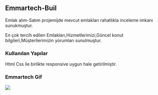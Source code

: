 <h2>Emmartech-Buil</h2>

<p>Emlak alım-Satım projemijde mevcut emlakları rahatlıkla inceleme imkanı sunukmuştur.</p>

<p>En çok tercih edilen Emlakları,Hizmetlerimizi,Güncel konut bilgileri,Müşterilerimizin yorumları sunulmuştur.</p>

<h3>Kullanılan Yapılar</h3> 

<p>Html Css ile birlikte responsive uygun hale getirilmiştir.</p>

<h3>Emmartech Gif</h3>

![](Emmartech.gif)


